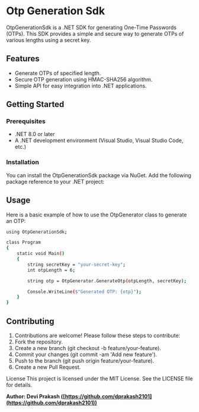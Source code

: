 # Otp Generation Sdk

OtpGenerationSdk is a .NET SDK for generating One-Time Passwords (OTPs). This SDK provides a simple and secure way to generate OTPs of various lengths using a secret key.

## Features

- Generate OTPs of specified length.
- Secure OTP generation using HMAC-SHA256 algorithm.
- Simple API for easy integration into .NET applications.

## Getting Started

### Prerequisites

- .NET 8.0 or later
- A .NET development environment (Visual Studio, Visual Studio Code, etc.)

### Installation

You can install the OtpGenerationSdk package via NuGet. Add the following package reference to your .NET project:

## Usage
Here is a basic example of how to use the OtpGenerator class to generate an OTP:
```sh
using OtpGenerationSdk;

class Program
{
    static void Main()
    {
        string secretKey = "your-secret-key";
        int otpLength = 6;

        string otp = OtpGenerator.GenerateOtp(otpLength, secretKey);

        Console.WriteLine($"Generated OTP: {otp}");
    }
}
```
## Contributing
1. Contributions are welcome! Please follow these steps to contribute:
2. Fork the repository.
3. Create a new branch (git checkout -b feature/your-feature).
4. Commit your changes (git commit -am 'Add new feature').
5. Push to the branch (git push origin feature/your-feature).
6. Create a new Pull Request.

License
This project is licensed under the MIT License. See the LICENSE file for details.

**Author: Devi Prakash ([https://github.com/dprakash2101](https://github.com/dprakash2101))**
